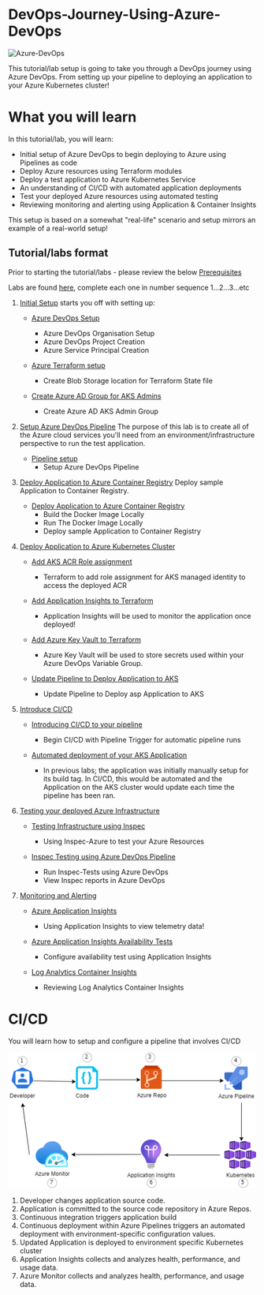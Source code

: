 # DevOps-Journey-Using-Azure-DevOps

![Azure-DevOps](https://imgur.com/J2F5qPP.png)

This tutorial/lab setup is going to take you through a DevOps journey using Azure DevOps. From setting up your pipeline to deploying an application to your Azure Kubernetes cluster! 

# What you will learn

In this tutorial/lab, you will learn:

- Initial setup of Azure DevOps to begin deploying to Azure using Pipelines as code
- Deploy Azure resources using Terraform modules
- Deploy a test application to Azure Kubernetes Service 
- An understanding of CI/CD with automated application deployments
- Test your deployed Azure resources using automated testing
- Reviewing monitoring and alerting using Application & Container Insights

This setup is based on a somewhat "real-life" scenario and setup mirrors an example of a real-world setup!

## Tutorial/labs format

Prior to starting the tutorial/labs - please review the below [Prerequisites](prerequisites.md)

Labs are found [here](labs/), complete each one in number sequence 1...2...3...etc

1. [Initial Setup](labs/1-Initial-Setup) starts you off with setting up:
   - [Azure DevOps Setup](labs/1-Initial-Setup/1-Azure-DevOps-Setup.md)
     - Azure DevOps Organisation Setup
     - Azure DevOps Project Creation
     - Azure Service Principal Creation

   - [Azure Terraform setup](labs/1-Initial-Setup/2-Azure-Terraform-Remote-Storage.md)
     - Create Blob Storage location for Terraform State file

   - [Create Azure AD Group for AKS Admins](labs/1-Initial-Setup/3-Create-Azure-AD-AKS-Admins.md)
     - Create Azure AD AKS Admin Group

2. [Setup Azure DevOps Pipeline](labs/2-AzureDevOps-Terraform-Pipeline) The purpose of this lab is to create all of the Azure cloud services you'll need from an environment/infrastructure perspective to run the test application.
   - [Pipeline setup](labs/2-AzureDevOps-Terraform-Pipeline/1-Setup-AzureDevOps-Pipeline.md)
     - Setup Azure DevOps Pipeline

3. [Deploy Application to Azure Container Registry](labs/3-Deploy-App-to-ACR) Deploy sample Application to Container Registry.
   - [Deploy Application to Azure Container Registry](labs/3-Deploy-App-to-ACR/1-Deploy-App-to-ACR.md)
     - Build the Docker Image Locally
     - Run The Docker Image Locally
     - Deploy sample Application to Container Registry

4. [Deploy Application to Azure Kubernetes Cluster](labs/4-Deploy-App-AKS) 
   - [Add AKS ACR Role assignment](labs/4-Deploy-App-AKS/1-Add-AKS-ACR-Role-Assignment.md)
     - Terraform to add role assignment for AKS managed identity to access the deployed ACR

   - [Add Application Insights to Terraform](labs/4-Deploy-App-AKS/2-Add-Application-Insights.md)
     - Application Insights will be used to monitor the application once deployed!

   - [Add Azure Key Vault to Terraform](labs/4-Deploy-App-AKS/3-Add-KeyVault-to-Terraform.md)
     - Azure Key Vault will be used to store secrets used within your Azure DevOps Variable Group.

   - [Update Pipeline to Deploy Application to AKS](labs/4-Deploy-App-AKS/4-Update-Pipeline-Deploy-App-AKS.md)
     - Update Pipeline to Deploy asp Application to AKS


5. [Introduce CI/CD](labs/5-CICD) 
   - [Introducing CI/CD to your pipeline](labs/5-CICD/1-Introduce-CI-CD-to-your-Pipeline.md)
     - Begin CI/CD with Pipeline Trigger for automatic pipeline runs

   - [Automated deployment of your AKS Application](labs/5-CICD/2-Automated-Deployment-AKS-Application.md)
     - In previous labs; the application was initially manually setup for its build tag. In CI/CD, this would be automated and the Application on the AKS cluster would update each time the pipeline has been ran.


6. [Testing your deployed Azure Infrastructure](labs/6-Testing-Infrastructure) 
   - [Testing Infrastructure using Inspec](labs/6-Testing-Infrastructure/1-Testing-Infrastructure-using-Inspec.md)
     - Using Inspec-Azure to test your Azure Resources

   - [Inspec Testing using Azure DevOps Pipeline](labs/6-Testing-Infrastructure/2-Run-Inspec-Tests-Using-Azure-DevOps.md)
     - Run Inspec-Tests using Azure DevOps
     - View Inspec reports in Azure DevOps


7. [Monitoring and Alerting](labs/7-Monitoring-and-Alerting) 
   - [Azure Application Insights](labs/7-Monitoring-and-Alerting/1-Application-Insights.md)
     - Using Application Insights to view telemetry data!

   - [Azure Application Insights Availability Tests](labs/7-Monitoring-and-Alerting/2-Application-Insights-Configure-Availability-Test.md)
     - Configure availability test using Application Insights

   - [Log Analytics Container Insights](labs/7-Monitoring-and-Alerting/3-Log-Analytics-Container-Insights.md)
     - Reviewing Log Analytics Container Insights


# CI/CD

You will learn how to setup and configure a pipeline that involves CI/CD

![](images/cicdimage.png)

1. Developer changes application source code.
2. Application is committed to the source code repository in Azure Repos.
3. Continuous integration triggers application build 
4. Continuous deployment within Azure Pipelines triggers an automated deployment with environment-specific configuration values.
5. Updated Application is deployed to environment specific Kubernetes cluster
6. Application Insights collects and analyzes health, performance, and usage data.
7. Azure Monitor collects and analyzes health, performance, and usage data.

